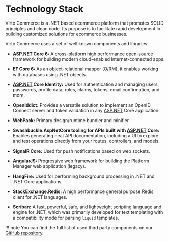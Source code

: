 ﻿# Technology Stack
Virto Commerce is a .NET based ecommerce platform that promotes SOLID principles and clean code. Its purpose is to facilitate rapid development in building customized solutions for ecommerce businesses.

Virto Commerce uses a set of well known components and libraries:

-   **[ASP.NET](http://asp.net/ "http://ASP.NET") Core 6:** A cross-platform high performance [open-source](https://github.com/dotnet/aspnetcore "https://github.com/dotnet/aspnetcore") framework for building modern cloud-enabled Internet-connected apps.
    
-   **EF Core 6:** As an object-relational mapper (O/RM), it enables working with databases using .NET objects.
    
-   **[ASP.NET](http://asp.net/ "http://ASP.NET") Core Identity:** Used for authentication and managing users, passwords, profile data, roles, claims, tokens, email confirmation, and more.
    
-   **OpenIddict:** Provides a versatile solution to implement an OpenID Connect server and token validation in any [ASP.NET](http://asp.net/ "http://ASP.NET") Core application.
    
-   **WebPack:** Primary design/runtime bundler and minifier.
    
-   **Swashbuckle.AspNetCore tooling for APIs built with [ASP.NET](http://asp.net/ "http://ASP.NET") Core:** Enables generating neat API documentation, including a UI to explore and test operations directly from your routes, controllers, and models.
    
-   **SignalR Core:** Used for push notifications based on web sockets.
    
-   **AngularJS:** Progressive web framework for building the Platform Manager web application (legacy).
    
-   **HangFire:** Used for performing background processing in .NET and .NET Core applications.
    
-   **StackExchange.Redis:** A high performance general purpose Redis client for .NET languages.
    
-   **Scriban:** A fast, powerful, safe, and lightweight scripting language and engine for .NET, which was primarily developed for text templating with a compatibility mode for parsing `liquid` templates.

!!! note
    You can find the full list of used third party components on our [GitHub repository](https://github.com/VirtoCommerce/vc-platform/blob/dev/3rd-party-components.md).
